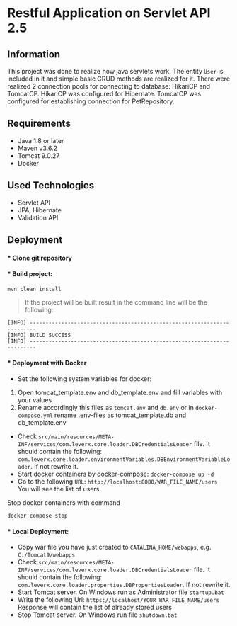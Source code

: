 # Restful Application on Servlet API 2.5
## Information
This project was done to realize how java servlets work. The entity `User` is included in it and simple basic CRUD methods are realized for it.
There were realized 2 connection pools for connecting to database: HikariCP and TomcatCP.
HikariCP was configured for Hibernate.
TomcatCP was configured for establishing connection for PetRepository.

## Requirements
* Java 1.8 or later
* Maven v3.6.2
* Tomcat 9.0.27
* Docker

## Used Technologies
* Servlet API
* JPA, Hibernate
* Validation API

## Deployment

#### * Clone git repository

#### * Build project:
```
mvn clean install
```

>If the project will be built result in the command line will be the following:
```
[INFO] ------------------------------------------------------------------------
[INFO] BUILD SUCCESS
[INFO] ------------------------------------------------------------------------
```
#### * Deployment with Docker
* Set the following system variables for docker:
1) Open tomcat_template.env and db_template.env and fill variables with your values
2) Rename accordingly this files as `tomcat.env` and `db.env` or in `docker-compose.yml` rename .env-files as
tomcat_template.db and db_template.env
* Check `src/main/resources/META-INF/services/com.leverx.core.loader.DBCredentialsLoader` file. It should contain the following:
`com.leverx.core.loader.environmentVariables.DBEnvironmentVariableLoader`. If not rewrite it.
* Start docker containers by docker-compose:
`
docker-compose up -d
`
*  Go to the following `URL`:
`
http://localhost:8080/WAR_FILE_NAME/users
`
You will see the list of users.

Stop docker containers with command
 ```
 docker-compose stop
```
#### * Local Deployment:
* Copy war file you have just created to `CATALINA_HOME/webapps`, e.g.
`C:/Tomcat9/webapps`
* Check `src/main/resources/META-INF/services/com.leverx.core.loader.DBCredentialsLoader` file. It should contain the following:
`com.leverx.core.loader.properties.DBPropertiesLoader`. If not rewrite it.
* Start Tomcat server. On Windows run as Administrator file `startup.bat`
* Write the following Url: `https://localhost/YOUR_WAR_FILE_NAME/users`
Response will contain the list of already stored users
* Stop Tomcat server. On Windows run file `shutdown.bat`